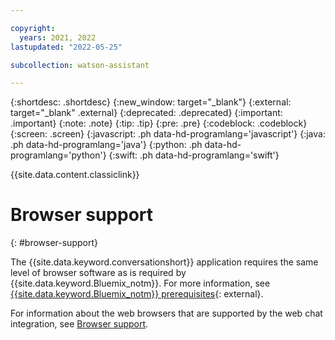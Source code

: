 ```yaml
---

copyright:
  years: 2021, 2022
lastupdated: "2022-05-25"

subcollection: watson-assistant

---
```


{:shortdesc: .shortdesc}
{:new_window: target="_blank"}
{:external: target="_blank" .external}
{:deprecated: .deprecated}
{:important: .important}
{:note: .note}
{:tip: .tip}
{:pre: .pre}
{:codeblock: .codeblock}
{:screen: .screen}
{:javascript: .ph data-hd-programlang='javascript'}
{:java: .ph data-hd-programlang='java'}
{:python: .ph data-hd-programlang='python'}
{:swift: .ph data-hd-programlang='swift'}

{{site.data.content.classiclink}}

# Browser support
{: #browser-support}

The {{site.data.keyword.conversationshort}} application requires the same level of browser software as is required by {{site.data.keyword.Bluemix_notm}}. For more information, see [{{site.data.keyword.Bluemix_notm}} prerequisites](/docs/overview?topic=overview-prereqs-platform#browsers-platform){: external}.

For information about the web browsers that are supported by the web chat integration, see [Browser support](/docs/watson-assistant?topic=watson-assistant-web-chat-overview#web-chat-overview-browsers).
